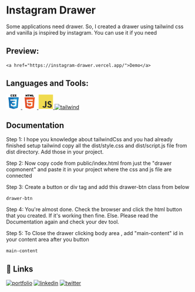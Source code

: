 # Instagram Drawer

Some applications need drawer. So, I created a drawer using tailwind css and vanilla js inspired by instagram. You can use it if you need

## Preview:

    <a href="https://instagram-drawer.vercel.app/">Demo</a>

## Languages and Tools:

<p align="left"> <a href="https://www.w3schools.com/css/" target="_blank" rel="noreferrer"> <img src="https://raw.githubusercontent.com/devicons/devicon/master/icons/css3/css3-original-wordmark.svg" alt="css3" width="40" height="40"/> </a> <a href="https://www.w3.org/html/" target="_blank" rel="noreferrer"> <img src="https://raw.githubusercontent.com/devicons/devicon/master/icons/html5/html5-original-wordmark.svg" alt="html5" width="40" height="40"/> </a> <a href="https://developer.mozilla.org/en-US/docs/Web/JavaScript" target="_blank" rel="noreferrer"> <img src="https://raw.githubusercontent.com/devicons/devicon/master/icons/javascript/javascript-original.svg" alt="javascript" width="40" height="40"/> </a> <a href="https://tailwindcss.com/" target="_blank" rel="noreferrer"> <img src="https://www.vectorlogo.zone/logos/tailwindcss/tailwindcss-icon.svg" alt="tailwind" width="40" height="40"/> </a> </p>

## Documentation

Step 1: I hope you knowledge about tailwindCss and you had already finished setup tailwind copy all the dist/style.css and dist/script.js file from dist directory. Add those in your project.

Step 2: Now copy code from public/index.html from just the "drawer copmonent" and paste it in your project where the css and js file are connected

Step 3: Create a button or div tag and add this drawer-btn class from below

```
drawer-btn
```

Step 4: You're almost done. Check the browser and click the html button that you created. If it's working then fine. Else. Please read the Documentation again and check your dev tool.

Step 5: To Close the drawer clicking body area , add "main-content" id in your content area after you button

```
main-content
```

## 🔗 Links

[![portfolio](https://img.shields.io/badge/my_portfolio-000?style=for-the-badge&logo=ko-fi&logoColor=white)](https://katherineoelsner.com/)
[![linkedin](https://img.shields.io/badge/linkedin-0A66C2?style=for-the-badge&logo=linkedin&logoColor=white)](https://www.linkedin.com/)
[![twitter](https://img.shields.io/badge/twitter-1DA1F2?style=for-the-badge&logo=twitter&logoColor=white)](https://twitter.com/)
